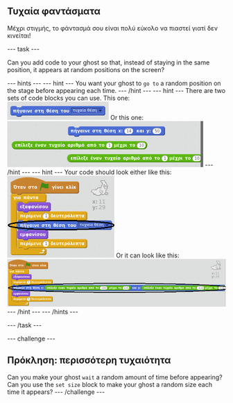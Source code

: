 ## Τυχαία φαντάσματα

Μέχρι στιγμής, το φάντασμά σου είναι πολύ εύκολο να πιαστεί γιατί δεν κινείται!

\--- task \---

Can you add code to your ghost so that, instead of staying in the same position, it appears at random positions on the screen?

\--- hints \--- \--- hint \--- You want your ghost to `go to` a random position on the stage before appearing each time. \--- /hint \--- \--- hint \--- There are two sets of code blocks you can use. This one: ![screenshot](images/ghost-random-blocks-1.png) Or this one: ![screenshot](images/ghost-random-blocks-2.png) \--- /hint \--- \--- hint \--- Your code should look either like this: ![screenshot](images/ghost-random-code-1.png) Or it can look like this: ![screenshot](images/ghost-random-code-2.png) \--- /hint \--- \--- /hints \---

\--- /task \---

\--- challenge \---

## Πρόκληση: περισσότερη τυχαιότητα

Can you make your ghost `wait` a random amount of time before appearing? Can you use the `set size` block to make your ghost a random size each time it appears? \--- /challenge \---